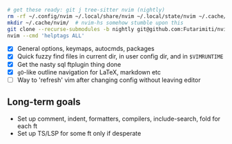 ```bash
# get these ready: git j tree-sitter nvim (nightly)
rm -rf ~/.config/nvim ~/.local/share/nvim ~/.local/state/nvim ~/.cache/nvim
mkdir ~/.cache/nvim/  # nvim-hs somehow stumble upon this
git clone --recurse-submodules -b nightly git@github.com:Futarimiti/nvim.git ~/.config/nvim
nvim --cmd 'helptags ALL'
```

- [x] General options, keymaps, autocmds, packages
- [x] Quick fuzzy find files in current dir, in user config dir, and in `$VIMRUNTIME`
- [x] Get the nasty sql ftplugin thing done
- [x] `gO`-like outline navigation for LaTeX, markdown etc
- [ ] Way to 'refresh' vim after changing config without leaving editor

## Long-term goals

- Set up comment, indent, formatters, compilers, include-search, fold for each ft
- Set up TS/LSP for some ft only if desperate
